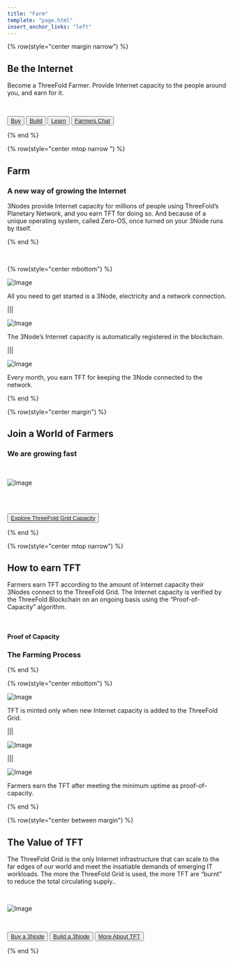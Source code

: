 ```yaml
---
title: "Farm"
template: "page.html"
insert_anchor_links: "left"
---
```


<!-- section 1 (be the Internet) -->

{% row(style="center margin narrow") %}

## Be the **Internet**

Become a ThreeFold Farmer. Provide Internet capacity to the people around you, and earn for it.

<br>

<button>[Buy](https://marketplace.3node.global/)</button>
<button>[Build](https://library.threefold.me/info/threefold#/tfgrid/farming/threefold__diy_guide)</button>
<button>[Learn](https://library.threefold.me/info/threefold#/tfgrid/farming/threefold__farming_intro)</button>
<button>[Farmers Chat](https://t.me/threefoldfarmers)</button>

{% end %}



<!-- section 2 (Farm) -->

{% row(style="center mtop narrow ") %}


## Farm

### A new way of growing the Internet

3Nodes provide Internet capacity for millions of people using ThreeFold’s Planetary Network, and you earn TFT for doing so. And because of a unique operating system, called Zero-OS, once turned on your 3Node runs by itself.

{% end %}

<br>

{% row(style="center mbottom") %}

![Image](plug_1.png#mx-auto)
<br>

All you need to get started is a 3Node, electricity and a network connection.

|||

![Image](offer_2.png#mx-auto)
<br>

The 3Node’s Internet capacity is automatically registered in the blockchain.

|||

![Image](Earn_3.png#mx-auto)
<br>

Every month, you earn TFT for keeping the 3Node connected to the network.

{% end %}



<!-- section 3 (world of farmers) -->

{% row(style="center margin") %}


## Join **a World of Farmers**

### We are growing fast

<br>

![Image](farm_map.png#mx-auto)

<br>

<br>

<button class="text-sm lg:text-xl">[Explore ThreeFold Grid Capacity](https://dashboard.grid.tf/explorer/statistics)</button>


{% end %}

<!-- section 4 (How To Earn TFT) -->

{% row(style="center mtop narrow") %}


## How to earn **TFT**

Farmers earn TFT according to the amount of Internet capacity their 3Nodes connect to the ThreeFold Grid. The Internet capacity is verified by the ThreeFold Blockchain on an ongoing basis using the “Proof-of-Capacity” algorithm.

<br>

#### Proof of Capacity

### The Farming Process

{% end %}

{% row(style="center mbottom") %}

![Image](farm_capacity.png#mx-auto)

TFT is minted only when new Internet capacity is added to the ThreeFold Grid.

|||

![Image](farm_center.png#mx-auto)

|||

![Image](farm_tft.png#mx-auto)

Farmers earn the TFT after meeting the minimum uptime as proof-of-capacity.

{% end %}



<!-- section 7 (THE VALUE OF TFT) -->

{% row(style="center between margin") %}


## The **Value of TFT**

The ThreeFold Grid is the only Internet infrastructure that can scale to the far edges of our world and meet the insatiable demands of emerging IT workloads. The more the ThreeFold Grid is used, the more TFT are “burnt” to reduce the total circulating supply..

<br>

![Image](farm_value_tft.jpg#large)

<br>

<button>[Buy a 3Node](https://marketplace.3node.global/)</button>
<button>[Build a 3Node](https://library.threefold.me/info/threefold#/tfgrid/farming/threefold__diy_guide)</button>
<button>[More About TFT](/tft)</button>

{% end %}


